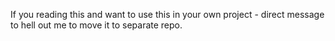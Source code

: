 If you reading this and want to use this in your own project - direct message to hell out me to move it to separate repo.